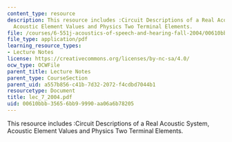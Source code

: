 ```yaml
---
content_type: resource
description: This resource includes :Circuit Descriptions of a Real Acoustic System,
  Acoustic Element Values and Physics Two Terminal Elements.
file: /courses/6-551j-acoustics-of-speech-and-hearing-fall-2004/00610bbb35656bb99990aa06a6b78205_lec_7_2004.pdf
file_type: application/pdf
learning_resource_types:
- Lecture Notes
license: https://creativecommons.org/licenses/by-nc-sa/4.0/
ocw_type: OCWFile
parent_title: Lecture Notes
parent_type: CourseSection
parent_uid: a557b856-c41b-7d32-2072-f4cdbd7044b1
resourcetype: Document
title: lec_7_2004.pdf
uid: 00610bbb-3565-6bb9-9990-aa06a6b78205
---
```

This resource includes :Circuit Descriptions of a Real Acoustic System, Acoustic Element Values and Physics Two Terminal Elements.